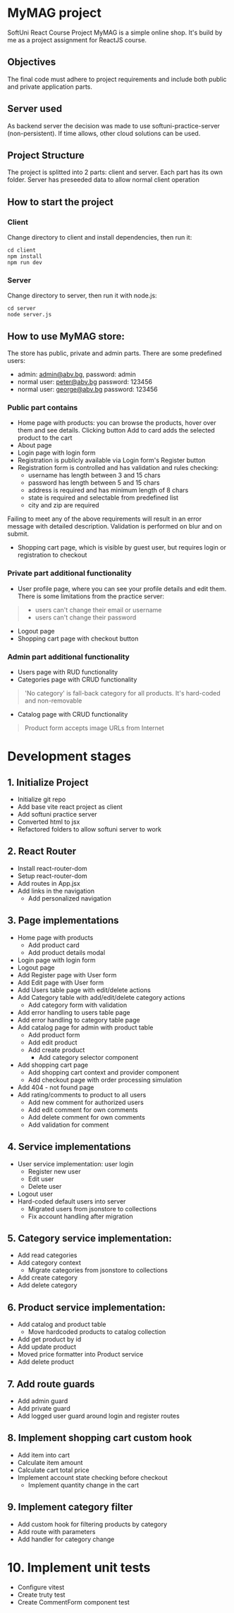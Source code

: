 # MyMAG project 
SoftUni React Course Project
MyMAG is a simple online shop. It's build by me as a project assignment for ReactJS course.

## Objectives

The final code must adhere to project requirements and include both public and private application parts.

## Server used

As backend server the decision was made to use softuni-practice-server (non-persistent). If time allows, other cloud solutions can be used.

## Project Structure
The project is splitted into 2 parts: client and server. Each part has its own folder. Server has preseeded data to allow normal client operation

## How to start the project
### Client
Change directory to client and install dependencies, then run it:
```
cd client
npm install
npm run dev
```
### Server
Change directory to server, then run it with node.js:
```
cd server
node server.js
```

## How to use MyMAG store:
The store has public, private and admin parts. There are some predefined users:
- admin: admin@abv.bg, password: admin
- normal user: peter@abv.bg password: 123456
- normal user: george@abv.bg password: 123456

### Public part contains
- Home page with products: you can browse the products, hover over them and see details. Clicking button Add to card adds the selected product to the cart
- About page
- Login page with login form 
- Registration is publicly available via Login form's Register button
- Registration form is controlled and has validation and rules checking: 
    - username has length between 3 and 15 chars
    - password has length between 5 and 15 chars
    - address is required and has minimum length of 8 chars
    - state is required and selectable from predefined list
    - city and zip are required

Failing to meet any of the above requirements will result in an error message with detailed description. Validation is performed on blur and on submit.
    
- Shopping cart page, which is visible by guest user, but requires login or registration to checkout

### Private part additional functionality
- User profile page, where you can see your profile details and edit them. There is some limitations from the practice server:
> - users can't change their email or username
> - users can't change their password
- Logout page
- Shopping cart page with checkout button

### Admin part additional functionality
- Users page with RUD functionality
- Categories page with CRUD functionality
> 'No category' is fall-back category for all products. It's hard-coded and non-removable

- Catalog page with CRUD functionality
> Product form accepts image URLs from Internet
    
# Development stages
## 1. Initialize Project
- Initialize git repo
- Add base vite react project as client
- Add softuni practice server
- Converted html to jsx
- Refactored folders to allow softuni server to work
## 2. React Router
- Install react-router-dom
- Setup react-router-dom
- Add routes in App.jsx
- Add links in the navigation
    - Add personalized navigation
## 3. Page implementations
- Home page with products
    - Add product card
    - Add product details modal
- Login page with login form
- Logout page
- Add Register page with User form
- Add Edit page with User form
- Add Users table page with edit/delete actions
- Add Category table with add/edit/delete category actions
    - Add category form with validation
- Add error handling to users table page
- Add error handling to category table page
- Add catalog page for admin with product table
    - Add product form
    - Add edit product
    - Add create product
        - Add category selector component
- Add shopping cart page
    - Add shopping cart context and provider component
    - Add checkout page with order processing simulation
- Add 404 - not found page 
- Add rating/comments to product to all users
    - Add new comment for authorized users
    - Add edit comment for own comments
    - Add delete comment for own comments
    - Add validation for comment
## 4. Service implementations
- User service implementation: user login
    - Register new user
    - Edit user
    - Delete user
- Logout user
- Hard-coded default users into server
    - Migrated users from jsonstore to collections
    - Fix account handling after migration
## 5. Category service implementation:
- Add read categories
- Add category context
    - Migrate categories from jsonstore to collections
- Add create category
- Add delete category
## 6. Product service implementation:
- Add catalog and product table 
    - Move hardcoded products to catalog collection
- Add get product by id
- Add update product
- Moved price formatter into Product service
- Add delete product
## 7. Add route guards
- Add admin guard
- Add private guard
- Add logged user guard around login and register routes
## 8. Implement shopping cart custom hook
- Add item into cart
- Calculate item amount
- Calculate cart total price
- Implement account state checking before checkout
    - Implement quantity change in the cart
## 9. Implement category filter
- Add custom hook for filtering products by category
- Add route with parameters
- Add handler for category change
# 10. Implement unit tests
- Configure vitest
- Create truty test
- Create CommentForm  component test